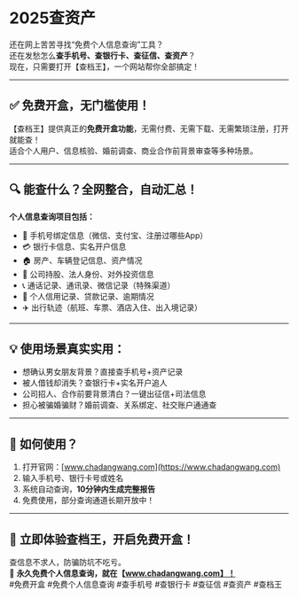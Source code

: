 # 2025查资产
还在网上苦苦寻找“免费个人信息查询”工具？  
还在发愁怎么**查手机号、查银行卡、查征信、查资产**？  
现在，只需要打开【查档王】，一个网站帮你全部搞定！

---

## ✅ 免费开盒，无门槛使用！

【查档王】提供真正的**免费开盒功能**，无需付费、无需下载、无需繁琐注册，打开就能查！  
适合个人用户、信息核验、婚前调查、商业合作前背景审查等多种场景。

---

## 🔍 能查什么？全网整合，自动汇总！

**个人信息查询项目包括：**

- 📱 手机号绑定信息（微信、支付宝、注册过哪些App）  
- 💳 银行卡信息、实名开户信息  
- 🏠 房产、车辆登记信息、资产情况  
- 💼 公司持股、法人身份、对外投资信息  
- 📞 通话记录、通讯录、微信记录（特殊渠道）  
- 🧾 个人信用记录、贷款记录、逾期情况  
- ✈️ 出行轨迹（航班、车票、酒店入住、出入境记录）

---

## 💡 使用场景真实实用：

- 想确认男女朋友背景？直接查手机号+资产记录  
- 被人借钱却消失？查银行卡+实名开户追人  
- 公司招人、合作前要背景清白？一键出征信+司法信息  
- 担心被骗婚骗财？婚前调查、关系绑定、社交账户通通查  

---

## 🚀 如何使用？

1. 打开官网：[www.chadangwang.com](https://www.chadangwang.com)  
2. 输入手机号、银行卡号或姓名  
3. 系统自动查询，**10分钟内生成完整报告**  
4. 免费使用，部分查询通道长期开放中！

---

## 🔗 立即体验查档王，开启免费开盒！

查信息不求人，防骗防坑不吃亏。  
📌 **永久免费个人信息查询，就在【www.chadangwang.com】！**  
#免费开盒 #免费个人信息查询 #查手机号 #查银行卡 #查征信 #查资产 #查档王
